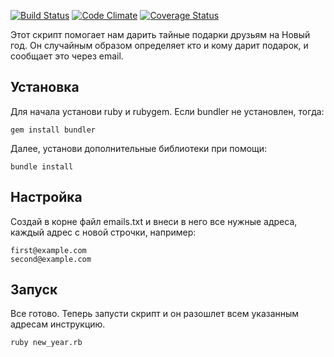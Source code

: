 [![Build Status](https://semaphoreci.com/api/v1/projects/45ea9bb3baf707037501e9ae247b4af3820c2456/672577/shields_badge.svg)](https://semaphoreci.com/paveldruzyak/new_year)
[![Code Climate](https://codeclimate.com/github/paveldruzyak/new_year/badges/gpa.svg)](https://codeclimate.com/github/paveldruzyak/new_year)
[![Coverage Status](https://coveralls.io/repos/github/paveldruzyak/new_year/badge.svg?branch=master)](https://coveralls.io/github/paveldruzyak/new_year?branch=master)


Этот скрипт помогает нам дарить тайные подарки друзьям на Новый год. Он
случайным образом определяет кто и кому дарит подарок, и сообщает это
через email.

Установка
---------
Для начала установи ruby и rubygem. 
Если bundler не установлен, тогда:
    
    gem install bundler
    
Далее, установи дополнительные библиотеки при помощи:

    bundle install

Настройка
---------
Создай в корне файл emails.txt и внеси в него все нужные адреса, каждый
адрес с новой строчки, например:

    first@example.com
    second@example.com

Запуск
------
Все готово. Теперь запусти скрипт и он разошлет всем указанным адресам
инструкцию.

    ruby new_year.rb
